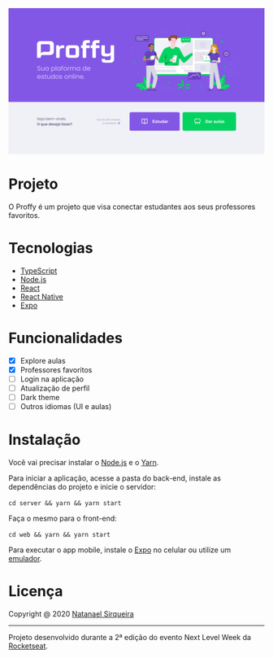 ![Capa do projeto](.github/Home.png "Proffy")

# Projeto

O Proffy é um projeto que visa conectar estudantes aos seus professores favoritos.

# Tecnologias

- [TypeScript](https://www.typescriptlang.org/)
- [Node.js](https://nodejs.org/en/)
- [React](https://reactjs.org)
- [React Native](https://facebook.github.io/react-native/)
- [Expo](https://expo.io/)

# Funcionalidades

- [x] Explore aulas
- [x] Professores favoritos
- [ ] Login na aplicação
- [ ] Atualização de perfil
- [ ] Dark theme
- [ ] Outros idiomas (UI e aulas)

# Instalação

Você vai precisar instalar o [Node.js](https://nodejs.org/en/download/) e o [Yarn](https://yarnpkg.com/).

Para iniciar a aplicação, acesse a pasta do back-end, instale as dependências do projeto e inicie o servidor: 

`cd server && yarn && yarn start`

Faça o mesmo para o front-end:

`cd web && yarn && yarn start`

Para executar o app mobile, instale o [Expo](https://expo.io/) no celular ou utilize um [emulador](https://react-native.rocketseat.dev/android/emulador).

# Licença

Copyright @ 2020 [Natanael Sirqueira](https://github.com/natanaelsirqueira/)

---

Projeto desenvolvido durante a 2ª edição do evento Next Level Week da [Rocketseat](https://rocketseat.com.br/).
